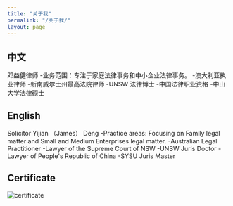 ```yaml
---
title: "关于我"
permalink: "/关于我/"
layout: page
---
```


## 中文

邓益健律师
-业务范围：专注于家庭法律事务和中小企业法律事务。
-澳大利亚执业律师
-新南威尔士州最高法院律师
-UNSW 法律博士
-中国法律职业资格
-中山大学法律硕士



## English

Solicitor Yijian （James） Deng
-Practice areas: Focusing on Family legal matter and Small and Medium Enterprises legal matter.
-Australian Legal Practitioner 
-Lawyer of the Supreme Court of NSW
-UNSW Juris Doctor 
-Lawyer of People's Republic of China
-SYSU Juris Master



## Certificate

![certificate](https://github.com/yijiandeng/yijiandeng.github.io/blob/master/Scan%20from%202022-08-03%2009_13_54%20PM.png)


